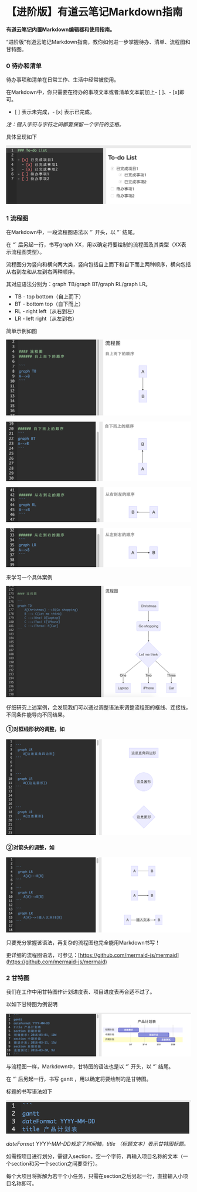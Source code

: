 # 【进阶版】有道云笔记Markdown指南

**有道云笔记内置Markdown编辑器和使用指南。**

“进阶版”有道云笔记Markdown指南，教你如何进一步掌握待办、清单、流程图和甘特图。

### 0 待办和清单

待办事项和清单在日常工作、生活中经常被使用。

在Markdown中，你只需要在待办的事项文本或者清单文本前加上- \[ \]、- \[x\]即可。

- \[ \] 表示未完成，- \[x\] 表示已完成。

_注：键入字符与字符之间都要保留一个字符的空格。_

具体呈现如下

![](../../.gitbook/assets/12-dai-ban-shi-xiang-1.png)

### 1 流程图

在Markdown中，一段流程图语法以 “\` 开头，以 “\` 结尾。

在 “\` 后另起一行，书写graph XX，用以确定将要绘制的流程图及其类型（XX表示流程图类型）。

流程图分为竖向和横向两大类，竖向包括自上而下和自下而上两种顺序，横向包括从右到左和从左到右两种顺序。

其对应语法分别为：graph TB/graph BT/graph RL/graph LR。

* TB - top bottom（自上而下）
* BT - bottom top（自下而上）
* RL - right left（从右到左）
* LR - left right（从左到右）

简单示例如图

![](../../.gitbook/assets/zi-shang-er-xia-.png)

![](../../.gitbook/assets/zi-xia-er-shang-.png)

![](../../.gitbook/assets/cong-you-dao-zuo-.png)

![](../../.gitbook/assets/cong-zuo-dao-you-.png)

来学习一个具体案例

![](../../.gitbook/assets/liu-cheng-tu-1.png)

仔细研究上述案例，会发现我们可以通过调整语法来调整流程图的框线、连接线，不同条件能导向不同结果。

#### ①对框线形状的调整，如

![](../../.gitbook/assets/++.png)

#### ②对箭头的调整，如

![](../../.gitbook/assets/+++.png)

只要充分掌握该语法，再复杂的流程图也完全能用Markdown书写！

更详细的流程图语法，可参见：[https://github.com/mermaid-js/mermaid](https://github.com/mermaid-js/mermaid)

### 2 甘特图

我们在工作中用甘特图作计划进度表、项目进度表再合适不过了。

以如下甘特图为例说明

![](../../.gitbook/assets/gan-1.png)

与流程图一样，Markdown中，甘特图的语法也是以 “\` 开头，以 “\` 结尾。

在 “\` 后另起一行，书写 gantt ，用以确定将要绘制的是甘特图。

标题的书写语法如下

![](../../.gitbook/assets/gan-2.png)

_dateFormat YYYY-MM-DD规定了时间轴，title （标题文本）表示甘特图标题。_

如需按项目进行划分，需键入section，空一个字符，再输入项目名称的文本（一个section和另一个section之间要空行）。

每个大项目将拆解为若干个小任务，只需在section之后另起一行，直接输入小项目名称即可。

